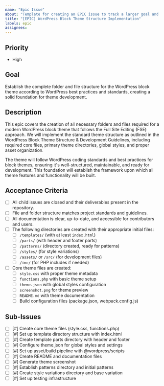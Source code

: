 ```yaml
---
name: "Epic Issue"
about: "Template for creating an EPIC issue to track a larger goal and its sub-tasks"
title: "[EPIC] WordPress Block Theme Structure Implementation"
labels: epic
assignees: 
---
```

## Priority
<!-- Select the priority level for this EPIC. -->
- High

## Goal
<!-- Clearly describe the overall goal or objective of this EPIC. What are you trying to achieve? -->
Establish the complete folder and file structure for the WordPress block theme according to WordPress best practices and standards, creating a solid foundation for theme development.

## Description
<!-- Provide a detailed description of the EPIC. Include any relevant context, background, or links to documentation. -->
This epic covers the creation of all necessary folders and files required for a modern WordPress block theme that follows the Full Site Editing (FSE) approach. We will implement the standard theme structure as outlined in the WordPress Block Theme Structure & Development Guidelines, including required core files, primary theme directories, global styles, and proper asset organization.

The theme will follow WordPress coding standards and best practices for block themes, ensuring it's well-structured, maintainable, and ready for development. This foundation will establish the framework upon which all theme features and functionality will be built.

## Acceptance Criteria
<!-- Define the criteria that must be met for this EPIC to be considered complete. -->
- [ ] All child issues are closed and their deliverables present in the repository.
- [ ] File and folder structure matches project standards and guidelines.
- [ ] All documentation is clear, up-to-date, and accessible for contributors and users.
- [ ] The following directories are created with their appropriate initial files:
  - [ ] `/templates/` (with at least `index.html`)
  - [ ] `/parts/` (with header and footer parts)
  - [ ] `/patterns/` (directory created, ready for patterns)
  - [ ] `/styles/` (for style variations)
  - [ ] `/assets/` or `/src/` (for development files)
  - [ ] `/inc/` (for PHP includes if needed)
- [ ] Core theme files are created:
  - [ ] `style.css` with proper theme metadata
  - [ ] `functions.php` with basic theme setup
  - [ ] `theme.json` with global styles configuration
  - [ ] `screenshot.png` for theme preview
  - [ ] `README.md` with theme documentation
  - [ ] Build configuration files (package.json, webpack.config.js)

## Sub-Issues
<!-- List the sub-issues or tasks that need to be completed to achieve this EPIC. -->
- [ ] [#] Create core theme files (style.css, functions.php)
- [ ] [#] Set up template directory structure with index.html
- [ ] [#] Create template parts directory with header and footer
- [ ] [#] Configure theme.json for global styles and settings
- [ ] [#] Set up asset/build pipeline with @wordpress/scripts
- [ ] [#] Create README and documentation files
- [ ] [#] Generate theme screenshot
- [ ] [#] Establish patterns directory and initial patterns
- [ ] [#] Create style variations directory and base variation
- [ ] [#] Set up testing infrastructure
